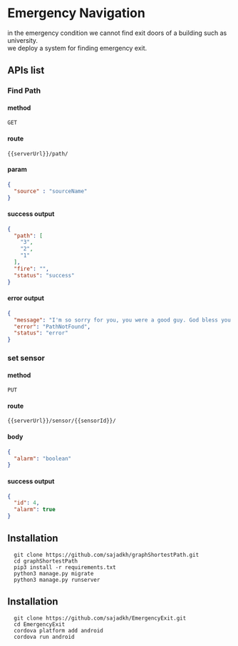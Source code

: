 # Emergency Navigation
in the emergency condition we cannot find exit doors of a building such as university.   
we deploy a system for finding emergency exit.

## APIs list
### Find Path 
#### method
```
GET 
```
#### route
```djangourlpath
{{serverUrl}}/path/
```
#### param
```json
{
  "source" : "sourceName"
}
```
#### success output
```json
{
  "path": [
    "3",
    "2",
    "1"
  ],
  "fire": "",
  "status": "success"
}
```

#### error output
```json
{
  "message": "I'm so sorry for you, you were a good guy. God bless you!",
  "error": "PathNotFound",
  "status": "error"
}
```



### set sensor
#### method
```
PUT
```
#### route
```
{{serverUrl}}/sensor/{{sensorId}}/
```
#### body
```json
{
  "alarm": "boolean"
}
```

#### success output
```json
{
  "id": 4,
  "alarm": true
}
```

## Installation
```
  git clone https://github.com/sajadkh/graphShortestPath.git
  cd graphShortestPath
  pip3 install -r requirements.txt
  python3 manage.py migrate
  python3 manage.py runserver
```


## Installation
```
  git clone https://github.com/sajadkh/EmergencyExit.git
  cd EmergencyExit
  cordova platform add android
  cordova run android
```